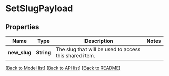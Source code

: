 # SetSlugPayload

## Properties

Name | Type | Description | Notes
------------ | ------------- | ------------- | -------------
**new_slug** | **String** | The slug that will be used to access this shared item. | 

[[Back to Model list]](../README.md#documentation-for-models) [[Back to API list]](../README.md#documentation-for-api-endpoints) [[Back to README]](../README.md)



